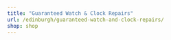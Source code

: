 ```yaml
---
title: "Guaranteed Watch & Clock Repairs"
url: /edinburgh/guaranteed-watch-and-clock-repairs/
shop: shop
---
```

